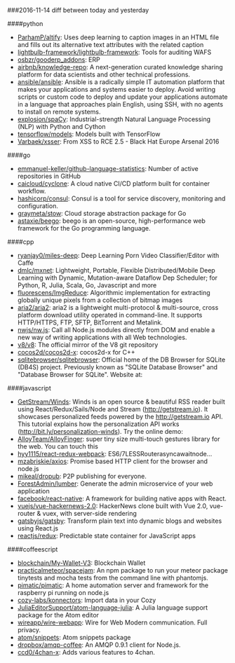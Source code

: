 ###2016-11-14
diff between today and yesterday

####python
* [ParhamP/altify](https://github.com/ParhamP/altify): Uses deep learning to caption images in an HTML file and fills out its alternative text attributes with the related caption
* [lightbulb-framework/lightbulb-framework](https://github.com/lightbulb-framework/lightbulb-framework): Tools for auditing WAFS
* [osbzr/gooderp_addons](https://github.com/osbzr/gooderp_addons): ERP
* [airbnb/knowledge-repo](https://github.com/airbnb/knowledge-repo): A next-generation curated knowledge sharing platform for data scientists and other technical professions.
* [ansible/ansible](https://github.com/ansible/ansible): Ansible is a radically simple IT automation platform that makes your applications and systems easier to deploy. Avoid writing scripts or custom code to deploy and update your applications automate in a language that approaches plain English, using SSH, with no agents to install on remote systems.
* [explosion/spaCy](https://github.com/explosion/spaCy):  Industrial-strength Natural Language Processing (NLP) with Python and Cython
* [tensorflow/models](https://github.com/tensorflow/models): Models built with TensorFlow
* [Varbaek/xsser](https://github.com/Varbaek/xsser): From XSS to RCE 2.5 - Black Hat Europe Arsenal 2016

####go
* [emmanuel-keller/github-language-statistics](https://github.com/emmanuel-keller/github-language-statistics): Number of active repositories in GitHub
* [caicloud/cyclone](https://github.com/caicloud/cyclone): A cloud native CI/CD platform built for container workflow.
* [hashicorp/consul](https://github.com/hashicorp/consul): Consul is a tool for service discovery, monitoring and configuration.
* [graymeta/stow](https://github.com/graymeta/stow): Cloud storage abstraction package for Go
* [astaxie/beego](https://github.com/astaxie/beego): beego is an open-source, high-performance web framework for the Go programming language.

####cpp
* [ryanjay0/miles-deep](https://github.com/ryanjay0/miles-deep): Deep Learning Porn Video Classifier/Editor with Caffe
* [dmlc/mxnet](https://github.com/dmlc/mxnet): Lightweight, Portable, Flexible Distributed/Mobile Deep Learning with Dynamic, Mutation-aware Dataflow Dep Scheduler; for Python, R, Julia, Scala, Go, Javascript and more
* [fluorescens/ImgReduce](https://github.com/fluorescens/ImgReduce): Algorithmic implementation for extracting globally unique pixels from a collection of bitmap images
* [aria2/aria2](https://github.com/aria2/aria2): aria2 is a lightweight multi-protocol & multi-source, cross platform download utility operated in command-line. It supports HTTP/HTTPS, FTP, SFTP, BitTorrent and Metalink.
* [nwjs/nw.js](https://github.com/nwjs/nw.js): Call all Node.js modules directly from DOM and enable a new way of writing applications with all Web technologies.
* [v8/v8](https://github.com/v8/v8): The official mirror of the V8 git repository
* [cocos2d/cocos2d-x](https://github.com/cocos2d/cocos2d-x): cocos2d-x for C++
* [sqlitebrowser/sqlitebrowser](https://github.com/sqlitebrowser/sqlitebrowser): Official home of the DB Browser for SQLite (DB4S) project. Previously known as "SQLite Database Browser" and "Database Browser for SQLite". Website at:

####javascript
* [GetStream/Winds](https://github.com/GetStream/Winds): Winds is an open source & beautiful RSS reader built using React/Redux/Sails/Node and Stream (http://getstream.io). It showcases personalized feeds powered by the http://getstream.io API. This tutorial explains how the personalization API works (http://bit.ly/personalization-winds). Try the online demo:
* [AlloyTeam/AlloyFinger](https://github.com/AlloyTeam/AlloyFinger): super tiny size multi-touch gestures library for the web. You can touch this 
* [hyy1115/react-redux-webpack](https://github.com/hyy1115/react-redux-webpack): ES6/7LESSRouterasyncawaitnode...
* [mzabriskie/axios](https://github.com/mzabriskie/axios): Promise based HTTP client for the browser and node.js
* [mikeal/dropub](https://github.com/mikeal/dropub): P2P publishing for everyone.
* [ForestAdmin/lumber](https://github.com/ForestAdmin/lumber): Generate the admin microservice of your web application
* [facebook/react-native](https://github.com/facebook/react-native): A framework for building native apps with React.
* [vuejs/vue-hackernews-2.0](https://github.com/vuejs/vue-hackernews-2.0): HackerNews clone built with Vue 2.0, vue-router & vuex, with server-side rendering
* [gatsbyjs/gatsby](https://github.com/gatsbyjs/gatsby): Transform plain text into dynamic blogs and websites using React.js
* [reactjs/redux](https://github.com/reactjs/redux): Predictable state container for JavaScript apps

####coffeescript
* [blockchain/My-Wallet-V3](https://github.com/blockchain/My-Wallet-V3): Blockchain Wallet
* [practicalmeteor/spacejam](https://github.com/practicalmeteor/spacejam): An npm package to run your meteor package tinytests and mocha tests from the command line with phantomjs.
* [pimatic/pimatic](https://github.com/pimatic/pimatic): A home automation server and framework for the raspberry pi running on node.js
* [cozy-labs/konnectors](https://github.com/cozy-labs/konnectors): Import data in your Cozy
* [JuliaEditorSupport/atom-language-julia](https://github.com/JuliaEditorSupport/atom-language-julia): A Julia language support package for the Atom editor
* [wireapp/wire-webapp](https://github.com/wireapp/wire-webapp):  Wire for Web  Modern communication. Full privacy.
* [atom/snippets](https://github.com/atom/snippets): Atom snippets package
* [dropbox/amqp-coffee](https://github.com/dropbox/amqp-coffee): An AMQP 0.9.1 client for Node.js.
* [ccd0/4chan-x](https://github.com/ccd0/4chan-x): Adds various features to 4chan.
